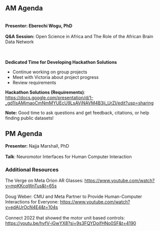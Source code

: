 ## AM Agenda

<br>**Presenter: Eberechi Wogu, PhD**
<br><br>**Q&A Session:** Open Science in Africa and The Role of the African Brain Data Network

<br><br>**Dedicated Time for Developing Hackathon Solutions**
- Continue working on group projects
- Meet with Victoria about project progress
- Review requirements 

**Hackathon Solutions (Requirements)**: https://docs.google.com/presentation/d/1-_gd1lsAMjmaoCmNmMYUEcU9LsAVjNAVM4B3ij_UrZI/edit?usp=sharing


**Note:** Good time to ask questions and get feedback, citations, or help finding public datasets!

## PM Agenda

**Presenter:** Najja Marshall, PhD
<br><br>**Talk**: Neuromotor Interfaces for Human Computer Interaction

### Additional Resources
The Verge on Meta Orion AR Glasses: https://www.youtube.com/watch?v=mpKKcqWnTus&t=65s
<br><br>Doug Weber: CMU and Meta Partner to Provide Human-Computer Interactions for Everyone: https://www.youtube.com/watch?v=edAUrOcN4E4&t=104s
<br><br>Connect 2022 that showed the motor unit based controls: https://youtu.be/hvfV-iGwYX8?si=9s3FQYDoifHNo0SF&t=4190
